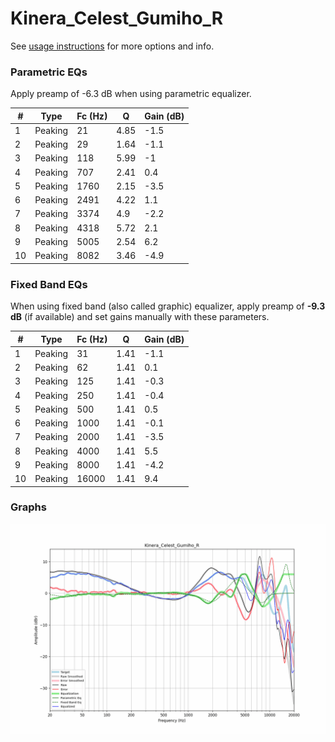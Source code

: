 # Kinera_Celest_Gumiho_R
See [usage instructions](https://github.com/jaakkopasanen/AutoEq#usage) for more options and info.

### Parametric EQs
Apply preamp of -6.3 dB when using parametric equalizer.

|   # | Type    |   Fc (Hz) |    Q |   Gain (dB) |
|-----|---------|-----------|------|-------------|
|   1 | Peaking |        21 | 4.85 |        -1.5 |
|   2 | Peaking |        29 | 1.64 |        -1.1 |
|   3 | Peaking |       118 | 5.99 |        -1   |
|   4 | Peaking |       707 | 2.41 |         0.4 |
|   5 | Peaking |      1760 | 2.15 |        -3.5 |
|   6 | Peaking |      2491 | 4.22 |         1.1 |
|   7 | Peaking |      3374 | 4.9  |        -2.2 |
|   8 | Peaking |      4318 | 5.72 |         2.1 |
|   9 | Peaking |      5005 | 2.54 |         6.2 |
|  10 | Peaking |      8082 | 3.46 |        -4.9 |

### Fixed Band EQs
When using fixed band (also called graphic) equalizer, apply preamp of **-9.3 dB** (if available) and set gains manually with these parameters.

|   # | Type    |   Fc (Hz) |    Q |   Gain (dB) |
|-----|---------|-----------|------|-------------|
|   1 | Peaking |        31 | 1.41 |        -1.1 |
|   2 | Peaking |        62 | 1.41 |         0.1 |
|   3 | Peaking |       125 | 1.41 |        -0.3 |
|   4 | Peaking |       250 | 1.41 |        -0.4 |
|   5 | Peaking |       500 | 1.41 |         0.5 |
|   6 | Peaking |      1000 | 1.41 |        -0.1 |
|   7 | Peaking |      2000 | 1.41 |        -3.5 |
|   8 | Peaking |      4000 | 1.41 |         5.5 |
|   9 | Peaking |      8000 | 1.41 |        -4.2 |
|  10 | Peaking |     16000 | 1.41 |         9.4 |

### Graphs
![](./Kinera_Celest_Gumiho_R.png)
